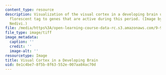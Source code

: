 ```yaml
---
content_type: resource
description: Visualization of the visual cortex in a developing brain utilizing a
  florescent tag to genes that are active during this period. (Image by Prof. Elly
  Nedivi.)
file: /media/https%3A/open-learning-course-data-rc.s3.amazonaws.com/9-913-a-intensive-neuroanatomy-january-iap-2002/8e1c4be78f5b8f63552e007aa84ac70d_chp_9_913a_brain_during_development.tif
file_type: image/tiff
image_metadata:
  caption: ''
  credit: ''
  image-alt: ''
resourcetype: Image
title: Visual Cortex in a Developing Brain
uid: 8e1c4be7-8f5b-8f63-552e-007aa84ac70d
---
```

